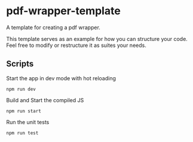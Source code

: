 # pdf-wrapper-template

A template for creating a pdf wrapper. 

This template serves as an example for how you can structure your code. Feel free to modify or restructure it as suites your needs.

## Scripts

Start the app in dev mode with hot reloading
```
npm run dev
```

Build and Start the compiled JS
```
npm run start
```

Run the unit tests
```
npm run test
```